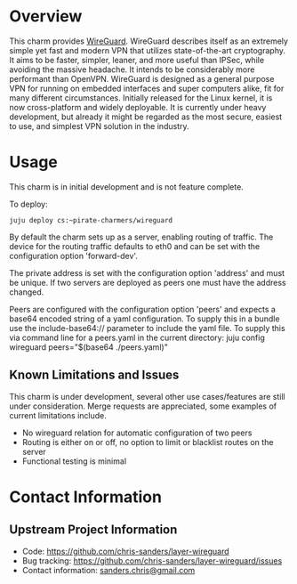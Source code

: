 # Overview

This charm provides [WireGuard][wireguard]. WireGuard describes itself as an
extremely simple yet fast and modern VPN that utilizes state-of-the-art
cryptography. It aims to be faster, simpler, leaner, and more useful than IPSec,
while avoiding the massive headache. It intends to be considerably more
performant than OpenVPN. WireGuard is designed as a general purpose VPN for
running on embedded interfaces and super computers alike, fit for many different
circumstances. Initially released for the Linux kernel, it is now cross-platform
and widely deployable. It is currently under heavy development, but already it
might be regarded as the most secure, easiest to use, and simplest VPN solution
in the industry. 

# Usage

This charm is in initial development and is not feature complete.

To deploy:

    juju deploy cs:~pirate-charmers/wireguard

By default the charm sets up as a server, enabling routing of traffic. The
device for the routing traffic defaults to eth0 and can be set with the
configuration option 'forward-dev'. 

The private address is set with the configuration option 'address' and must be
unique. If two servers are deployed as peers one must have the address changed.

Peers are configured with the configuration option 'peers' and expects a base64
encoded string of a yaml configuration. To supply this in a bundle use the
include-base64:// parameter to include the yaml file. To supply this via command
line for a peers.yaml in the current directory:
    juju config wireguard peers="$(base64 ./peers.yaml)"

## Known Limitations and Issues

This charm is under development, several other use cases/features are still under
consideration. Merge requests are appreciated, some examples of current limitations include.

 * No wireguard relation for automatic configuration of two peers
 * Routing is either on or off, no option to limit or blacklist routes on the
   server
 * Functional testing is minimal

# Contact Information

## Upstream Project Information

  - Code: https://github.com/chris-sanders/layer-wireguard 
  - Bug tracking: https://github.com/chris-sanders/layer-wireguard/issues
  - Contact information: sanders.chris@gmail.com

[wireguard]: https://www.wireguard.com/

